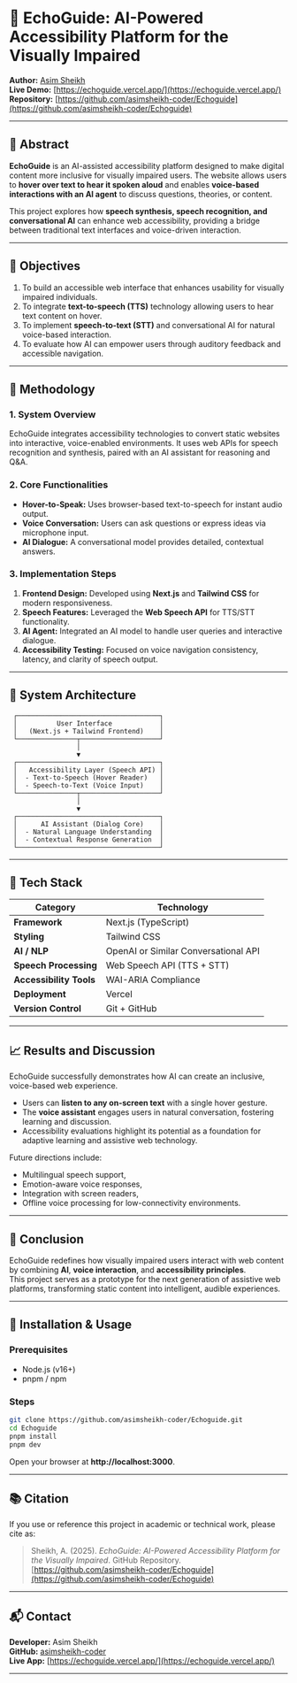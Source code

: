 # 🧠 EchoGuide: AI-Powered Accessibility Platform for the Visually Impaired  
**Author:** [Asim Sheikh](https://github.com/asimsheikh-coder)  
**Live Demo:** [https://echoguide.vercel.app/](https://echoguide.vercel.app/)  
**Repository:** [https://github.com/asimsheikh-coder/Echoguide](https://github.com/asimsheikh-coder/Echoguide)  

---

## 🧩 Abstract  
**EchoGuide** is an AI-assisted accessibility platform designed to make digital content more inclusive for visually impaired users. The website allows users to **hover over text to hear it spoken aloud** and enables **voice-based interactions with an AI agent** to discuss questions, theories, or content.  

This project explores how **speech synthesis, speech recognition, and conversational AI** can enhance web accessibility, providing a bridge between traditional text interfaces and voice-driven interaction.  

---

## 🎯 Objectives  
1. To build an accessible web interface that enhances usability for visually impaired individuals.  
2. To integrate **text-to-speech (TTS)** technology allowing users to hear text content on hover.  
3. To implement **speech-to-text (STT)** and conversational AI for natural voice-based interaction.  
4. To evaluate how AI can empower users through auditory feedback and accessible navigation.  

---

## 🧠 Methodology  

### 1. System Overview  
EchoGuide integrates accessibility technologies to convert static websites into interactive, voice-enabled environments. It uses web APIs for speech recognition and synthesis, paired with an AI assistant for reasoning and Q&A.  

### 2. Core Functionalities  
- **Hover-to-Speak:** Uses browser-based text-to-speech for instant audio output.  
- **Voice Conversation:** Users can ask questions or express ideas via microphone input.  
- **AI Dialogue:** A conversational model provides detailed, contextual answers.  

### 3. Implementation Steps  
1. **Frontend Design:** Developed using **Next.js** and **Tailwind CSS** for modern responsiveness.  
2. **Speech Features:** Leveraged the **Web Speech API** for TTS/STT functionality.  
3. **AI Agent:** Integrated an AI model to handle user queries and interactive dialogue.  
4. **Accessibility Testing:** Focused on voice navigation consistency, latency, and clarity of speech output.  

---

## 🧩 System Architecture  
```text
 ┌────────────────────────────────────┐
 │          User Interface            │
 │   (Next.js + Tailwind Frontend)    │
 └───────────────┬────────────────────┘
                 │
                 ▼
 ┌────────────────────────────────────┐
 │   Accessibility Layer (Speech API) │
 │  - Text-to-Speech (Hover Reader)   │
 │  - Speech-to-Text (Voice Input)    │
 └───────────────┬────────────────────┘
                 │
                 ▼
 ┌────────────────────────────────────┐
 │      AI Assistant (Dialog Core)    │
 │  - Natural Language Understanding  │
 │  - Contextual Response Generation  │
 └────────────────────────────────────┘
```

---

## 🧰 Tech Stack  
| Category | Technology |
|-----------|-------------|
| **Framework** | Next.js (TypeScript) |
| **Styling** | Tailwind CSS |
| **AI / NLP** | OpenAI or Similar Conversational API |
| **Speech Processing** | Web Speech API (TTS + STT) |
| **Accessibility Tools** | WAI-ARIA Compliance |
| **Deployment** | Vercel |
| **Version Control** | Git + GitHub |

---

## 📈 Results and Discussion  
EchoGuide successfully demonstrates how AI can create an inclusive, voice-based web experience.  
- Users can **listen to any on-screen text** with a single hover gesture.  
- The **voice assistant** engages users in natural conversation, fostering learning and discussion.  
- Accessibility evaluations highlight its potential as a foundation for adaptive learning and assistive web technology.  

Future directions include:  
- Multilingual speech support,  
- Emotion-aware voice responses,  
- Integration with screen readers,  
- Offline voice processing for low-connectivity environments.  

---

## 🧾 Conclusion  
EchoGuide redefines how visually impaired users interact with web content by combining **AI**, **voice interaction**, and **accessibility principles**.  
This project serves as a prototype for the next generation of assistive web platforms, transforming static content into intelligent, audible experiences.  

---

## 🚀 Installation & Usage  

### Prerequisites  
- Node.js (v16+)  
- pnpm / npm  

### Steps  
```bash
git clone https://github.com/asimsheikh-coder/Echoguide.git
cd Echoguide
pnpm install
pnpm dev
```

Open your browser at **http://localhost:3000**.  

---

## 📚 Citation  
If you use or reference this project in academic or technical work, please cite as:  

> Sheikh, A. (2025). *EchoGuide: AI-Powered Accessibility Platform for the Visually Impaired*. GitHub Repository. [https://github.com/asimsheikh-coder/Echoguide](https://github.com/asimsheikh-coder/Echoguide)

---

## 📬 Contact  
**Developer:** Asim Sheikh  
**GitHub:** [asimsheikh-coder](https://github.com/asimsheikh-coder)  
**Live App:** [https://echoguide.vercel.app/](https://echoguide.vercel.app/)  

---

